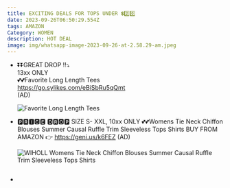 ```yaml
---
title: EXCITING DEALS FOR TOPS UNDER 💲2️⃣0️⃣
date: 2023-09-26T06:50:29.554Z
tags: AMAZON
Category: WOMEN
description: HOT DEAL
image: img/whatsapp-image-2023-09-26-at-2.58.29-am.jpeg
---
```

* <!--StartFragment-->

  ⏬⏬GREAT DROP ‼️⤵️\
  13xx ONLY\
  💕💕Favorite Long Length Tees\
  <https://go.sylikes.com/eBiSbRu5qQmt>\
  (AD)

  <!--EndFragment--><!--StartFragment-->

  ![Favorite Long Length Tees](https://cloud.media-jane.com/q_auto,f_auto,w_600,h_600,dpr_2,c_limit/v1/img/deals/1892430_square.jpg)

  <!--EndFragment-->
* 🅿🆁🅸🅲🅴 🅳🆁🅾🅿
  SIZE S- XXL, 10xx ONLY 
  💕💕Womens Tie Neck Chiffon Blouses Summer Causal Ruffle Trim Sleeveless Tops Shirts
  BUY FROM AMAZON 👉
  https://geni.us/k6FEZ
  (AD)<!--StartFragment-->

  ![WIHOLL Womens Tie Neck Chiffon Blouses Summer Causal Ruffle Trim Sleeveless Tops Shirts](https://m.media-amazon.com/images/I/71Q-L8mnqqL._AC_UY741_.jpg)

  <!--EndFragment-->

  ![]()
*